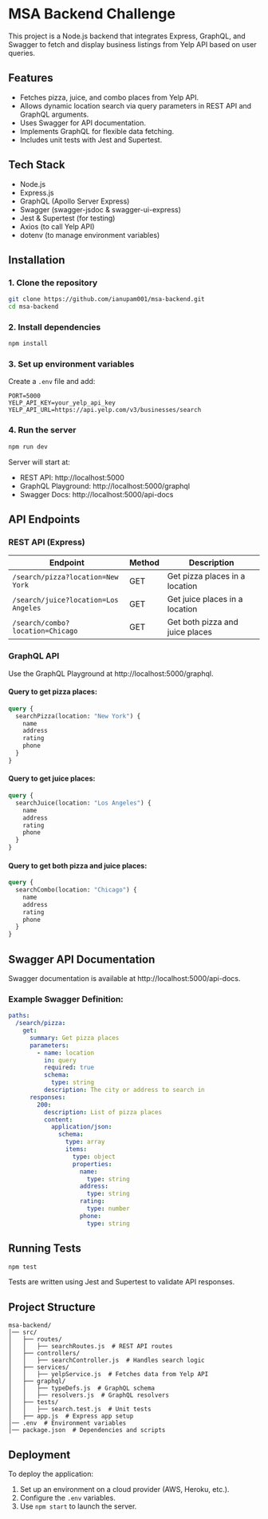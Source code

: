 # MSA Backend Challenge

This project is a Node.js backend that integrates Express, GraphQL, and Swagger to fetch and display business listings from Yelp API based on user queries.

## Features

- Fetches pizza, juice, and combo places from Yelp API.
- Allows dynamic location search via query parameters in REST API and GraphQL arguments.
- Uses Swagger for API documentation.
- Implements GraphQL for flexible data fetching.
- Includes unit tests with Jest and Supertest.

## Tech Stack

- Node.js
- Express.js
- GraphQL (Apollo Server Express)
- Swagger (swagger-jsdoc & swagger-ui-express)
- Jest & Supertest (for testing)
- Axios (to call Yelp API)
- dotenv (to manage environment variables)

## Installation

### 1. Clone the repository
```sh
git clone https://github.com/ianupam001/msa-backend.git
cd msa-backend
```

### 2. Install dependencies
```sh
npm install
```

### 3. Set up environment variables
Create a `.env` file and add:
```
PORT=5000
YELP_API_KEY=your_yelp_api_key
YELP_API_URL=https://api.yelp.com/v3/businesses/search
```

### 4. Run the server
```sh
npm run dev
```
Server will start at:
- REST API: http://localhost:5000
- GraphQL Playground: http://localhost:5000/graphql
- Swagger Docs: http://localhost:5000/api-docs

## API Endpoints

### REST API (Express)

| Endpoint                             | Method | Description                        |
|-----------------------------------   |--------|------------------------------------|
| `/search/pizza?location=New York`    | GET    | Get pizza places in a location     |
| `/search/juice?location=Los Angeles` | GET    | Get juice places in a location     |
| `/search/combo?location=Chicago`     | GET    | Get both pizza and juice places    |


### GraphQL API
Use the GraphQL Playground at http://localhost:5000/graphql.

#### Query to get pizza places:
```graphql
query {
  searchPizza(location: "New York") {
    name
    address
    rating
    phone
  }
}
```

#### Query to get juice places:
```graphql
query {
  searchJuice(location: "Los Angeles") {
    name
    address
    rating
    phone
  }
}
```

#### Query to get both pizza and juice places:
```graphql
query {
  searchCombo(location: "Chicago") {
    name
    address
    rating
    phone
  }
}
```

## Swagger API Documentation
Swagger documentation is available at http://localhost:5000/api-docs.

### Example Swagger Definition:
```yaml
paths:
  /search/pizza:
    get:
      summary: Get pizza places
      parameters:
        - name: location
          in: query
          required: true
          schema:
            type: string
          description: The city or address to search in
      responses:
        200:
          description: List of pizza places
          content:
            application/json:
              schema:
                type: array
                items:
                  type: object
                  properties:
                    name:
                      type: string
                    address:
                      type: string
                    rating:
                      type: number
                    phone:
                      type: string
```

## Running Tests
```sh
npm test
```
Tests are written using Jest and Supertest to validate API responses.

## Project Structure
```
msa-backend/
│── src/
│   ├── routes/
│   │   ├── searchRoutes.js  # REST API routes
│   ├── controllers/
│   │   ├── searchController.js  # Handles search logic
│   ├── services/
│   │   ├── yelpService.js  # Fetches data from Yelp API
│   ├── graphql/
│   │   ├── typeDefs.js  # GraphQL schema
│   │   ├── resolvers.js  # GraphQL resolvers
│   ├── tests/
│   │   ├── search.test.js  # Unit tests
│   ├── app.js  # Express app setup
│── .env  # Environment variables
│── package.json  # Dependencies and scripts
```

## Deployment
To deploy the application:
1. Set up an environment on a cloud provider (AWS, Heroku, etc.).
2. Configure the `.env` variables.
3. Use `npm start` to launch the server.

```